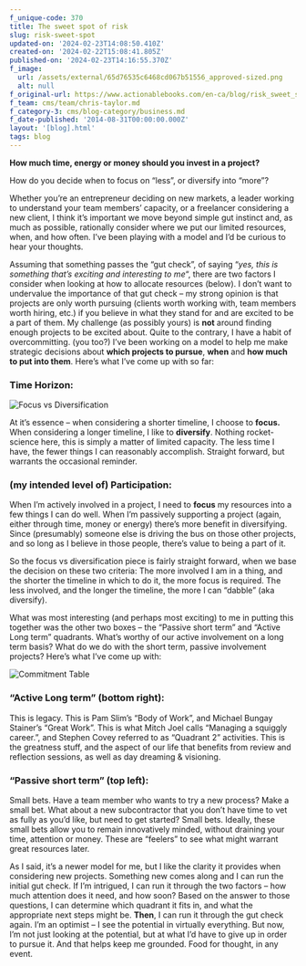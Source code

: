 ```yaml
---
f_unique-code: 370
title: The sweet spot of risk
slug: risk-sweet-spot
updated-on: '2024-02-23T14:08:50.410Z'
created-on: '2024-02-22T15:08:41.805Z'
published-on: '2024-02-23T14:16:55.370Z'
f_image:
  url: /assets/external/65d76535c6468cd067b51556_approved-sized.png
  alt: null
f_original-url: https://www.actionablebooks.com/en-ca/blog/risk_sweet_spot/
f_team: cms/team/chris-taylor.md
f_category-3: cms/blog-category/business.md
f_date-published: '2014-08-31T00:00:00.000Z'
layout: '[blog].html'
tags: blog
---
```


**How much time, energy or money should you invest in a project?**

How do you decide when to focus on “less”, or diversify into “more”?

Whether you’re an entrepreneur deciding on new markets, a leader working to understand your team members’ capacity, or a freelancer considering a new client, I think it’s important we move beyond simple gut instinct and, as much as possible, rationally consider where we put our limited resources, when, and how often. I’ve been playing with a model and I’d be curious to hear your thoughts.

Assuming that something passes the “gut check”, of saying “_yes, this is something that’s exciting and interesting to me_“, there are two factors I consider when looking at how to allocate resources (below). I don’t want to undervalue the importance of that gut check – my strong opinion is that projects are only worth pursuing (clients worth working with, team members worth hiring, etc.) if you believe in what they stand for and are excited to be a part of them. My challenge (as possibly yours) is **not** around finding enough projects to be excited about. Quite to the contrary, I have a habit of overcommitting. (you too?) I’ve been working on a model to help me make strategic decisions about **which projects to pursue**, **when** and **how much to put into them**. Here’s what I’ve come up with so far:

### **Time Horizon:**

![Focus vs Diversification](/assets/external/65d3622cc3712c08af1f13f9_focus-diversification.png)

At it’s essence – when considering a shorter timeline, I choose to **focus.** When considering a longer timeline, I like to **diversify**. Nothing rocket-science here, this is simply a matter of limited capacity. The less time I have, the fewer things I can reasonably accomplish. Straight forward, but warrants the occasional reminder.

### **(my intended level of) Participation:**

When I’m actively involved in a project, I need to **focus** my resources into a few things I can do well. When I’m passively supporting a project (again, either through time, money or energy) there’s more benefit in diversifying. Since (presumably) someone else is driving the bus on those other projects, and so long as I believe in those people, there’s value to being a part of it.

So the focus vs diversification piece is fairly straight forward, when we base the decision on these two criteria: The more involved I am in a thing, and the shorter the timeline in which to do it, the more focus is required. The less involved, and the longer the timeline, the more I can “dabble” (aka diversify).

What was most interesting (and perhaps most exciting) to me in putting this together was the other two boxes – the “Passive short term” and “Active Long term” quadrants. What’s worthy of our active involvement on a long term basis? What do we do with the short term, passive involvement projects? Here’s what I’ve come up with:

![Commitment Table](/assets/external/65d3622cc3712c08af1f13fe_commitment-table.png)

### “Active Long term” (bottom right):

This is legacy. This is Pam Slim’s “Body of Work”, and Michael Bungay Stainer’s “Great Work”. This is what Mitch Joel calls “Managing a squiggly career.”, and Stephen Covey referred to as “Quadrant 2” activities. This is the greatness stuff, and the aspect of our life that benefits from review and reflection sessions, as well as day dreaming & visioning.

### “Passive short term” (top left):

Small bets. Have a team member who wants to try a new process? Make a small bet. What about a new subcontractor that you don’t have time to vet as fully as you’d like, but need to get started? Small bets. Ideally, these small bets allow you to remain innovatively minded, without draining your time, attention or money. These are “feelers” to see what might warrant great resources later.

As I said, it’s a newer model for me, but I like the clarity it provides when considering new projects. Something new comes along and I can run the initial gut check. If I’m intrigued, I can run it through the two factors – how much attention does it need, and how soon? Based on the answer to those questions, I can determine which quadrant it fits in, and what the appropriate next steps might be. **Then**, I can run it through the gut check again. I’m an optimist – I see the potential in virtually everything. But now, I’m not just looking at the potential, but at what I’d have to give up in order to pursue it. And that helps keep me grounded. Food for thought, in any event.
